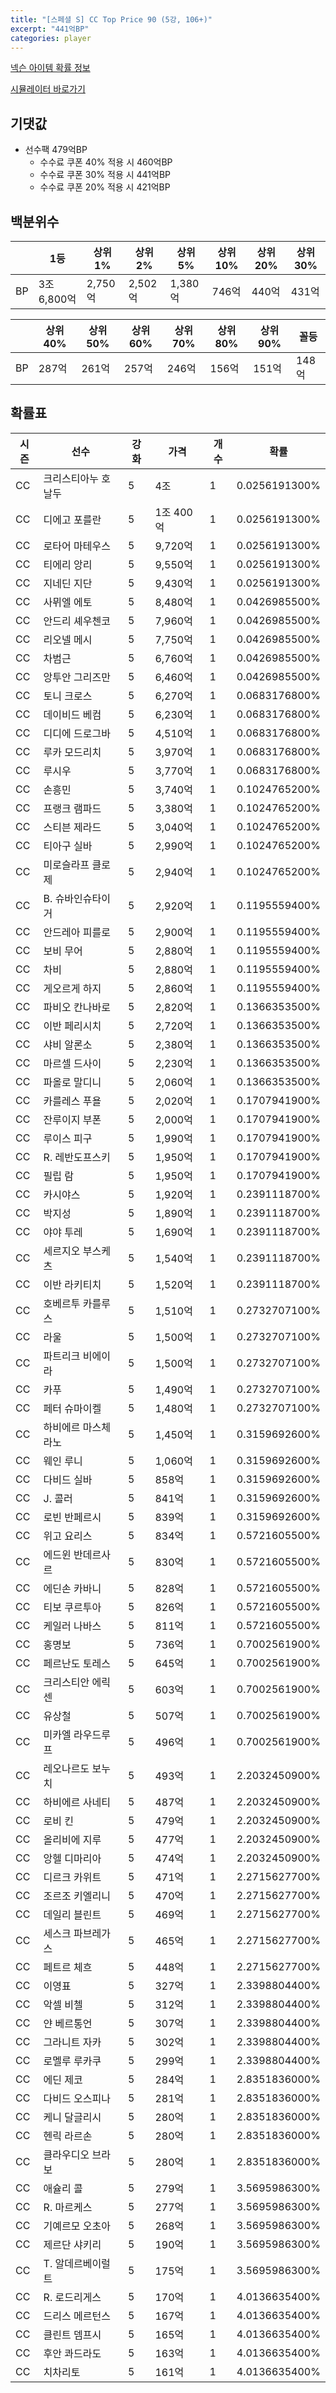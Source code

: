 ```yaml
---
title: "[스페셜 S] CC Top Price 90 (5강, 106+)"
excerpt: "441억BP"
categories: player
---
```

[넥슨 아이템 확률 정보](http://iteminfo.nexon.com/probability/fco?sn=7422)

[시뮬레이터 바로가기](/simulator/7422)
## 기댓값
- 선수팩 479억BP
  - 수수료 쿠폰 40% 적용 시 460억BP
  - 수수료 쿠폰 30% 적용 시 441억BP
  - 수수료 쿠폰 20% 적용 시 421억BP


## 백분위수

||1등|상위1%|상위2%|상위5%|상위10%|상위20%|상위30%|
|---|---|---|---|---|---|---|---|
|BP|3조 6,800억|2,750억|2,502억|1,380억|746억|440억|431억|

||상위40%|상위50%|상위60%|상위70%|상위80%|상위90%|꼴등|
|---|---|---|---|---|---|---|---|
|BP|287억|261억|257억|246억|156억|151억|148억|


## 확률표

|시즌|선수|강화|가격|개수|확률|
|---|---|---|---|---|---|
|CC|크리스티아누 호날두|5|4조|1|0.0256191300%|
|CC|디에고 포를란|5|1조 400억|1|0.0256191300%|
|CC|로타어 마테우스|5|9,720억|1|0.0256191300%|
|CC|티에리 앙리|5|9,550억|1|0.0256191300%|
|CC|지네딘 지단|5|9,430억|1|0.0256191300%|
|CC|사뮈엘 에토|5|8,480억|1|0.0426985500%|
|CC|안드리 셰우첸코|5|7,960억|1|0.0426985500%|
|CC|리오넬 메시|5|7,750억|1|0.0426985500%|
|CC|차범근|5|6,760억|1|0.0426985500%|
|CC|앙투안 그리즈만|5|6,460억|1|0.0426985500%|
|CC|토니 크로스|5|6,270억|1|0.0683176800%|
|CC|데이비드 베컴|5|6,230억|1|0.0683176800%|
|CC|디디에 드로그바|5|4,510억|1|0.0683176800%|
|CC|루카 모드리치|5|3,970억|1|0.0683176800%|
|CC|루시우|5|3,770억|1|0.0683176800%|
|CC|손흥민|5|3,740억|1|0.1024765200%|
|CC|프랭크 램파드|5|3,380억|1|0.1024765200%|
|CC|스티븐 제라드|5|3,040억|1|0.1024765200%|
|CC|티아구 실바|5|2,990억|1|0.1024765200%|
|CC|미로슬라프 클로제|5|2,940억|1|0.1024765200%|
|CC|B. 슈바인슈타이거|5|2,920억|1|0.1195559400%|
|CC|안드레아 피를로|5|2,900억|1|0.1195559400%|
|CC|보비 무어|5|2,880억|1|0.1195559400%|
|CC|차비|5|2,880억|1|0.1195559400%|
|CC|게오르게 하지|5|2,860억|1|0.1195559400%|
|CC|파비오 칸나바로|5|2,820억|1|0.1366353500%|
|CC|이반 페리시치|5|2,720억|1|0.1366353500%|
|CC|샤비 알론소|5|2,380억|1|0.1366353500%|
|CC|마르셀 드사이|5|2,230억|1|0.1366353500%|
|CC|파올로 말디니|5|2,060억|1|0.1366353500%|
|CC|카를레스 푸욜|5|2,020억|1|0.1707941900%|
|CC|잔루이지 부폰|5|2,000억|1|0.1707941900%|
|CC|루이스 피구|5|1,990억|1|0.1707941900%|
|CC|R. 레반도프스키|5|1,950억|1|0.1707941900%|
|CC|필립 람|5|1,950억|1|0.1707941900%|
|CC|카시야스|5|1,920억|1|0.2391118700%|
|CC|박지성|5|1,890억|1|0.2391118700%|
|CC|야야 투레|5|1,690억|1|0.2391118700%|
|CC|세르지오 부스케츠|5|1,540억|1|0.2391118700%|
|CC|이반 라키티치|5|1,520억|1|0.2391118700%|
|CC|호베르투 카를루스|5|1,510억|1|0.2732707100%|
|CC|라울|5|1,500억|1|0.2732707100%|
|CC|파트리크 비에이라|5|1,500억|1|0.2732707100%|
|CC|카푸|5|1,490억|1|0.2732707100%|
|CC|페터 슈마이켈|5|1,480억|1|0.2732707100%|
|CC|하비에르 마스체라노|5|1,450억|1|0.3159692600%|
|CC|웨인 루니|5|1,060억|1|0.3159692600%|
|CC|다비드 실바|5|858억|1|0.3159692600%|
|CC|J. 콜러|5|841억|1|0.3159692600%|
|CC|로빈 반페르시|5|839억|1|0.3159692600%|
|CC|위고 요리스|5|834억|1|0.5721605500%|
|CC|에드윈 반데르사르|5|830억|1|0.5721605500%|
|CC|에딘손 카바니|5|828억|1|0.5721605500%|
|CC|티보 쿠르투아|5|826억|1|0.5721605500%|
|CC|케일러 나바스|5|811억|1|0.5721605500%|
|CC|홍명보|5|736억|1|0.7002561900%|
|CC|페르난도 토레스|5|645억|1|0.7002561900%|
|CC|크리스티안 에릭센|5|603억|1|0.7002561900%|
|CC|유상철|5|507억|1|0.7002561900%|
|CC|미카엘 라우드루프|5|496억|1|0.7002561900%|
|CC|레오나르도 보누치|5|493억|1|2.2032450900%|
|CC|하비에르 사네티|5|487억|1|2.2032450900%|
|CC|로비 킨|5|479억|1|2.2032450900%|
|CC|올리비에 지루|5|477억|1|2.2032450900%|
|CC|앙헬 디마리아|5|474억|1|2.2032450900%|
|CC|디르크 카위트|5|471억|1|2.2715627700%|
|CC|조르조 키엘리니|5|470억|1|2.2715627700%|
|CC|데일리 블린트|5|469억|1|2.2715627700%|
|CC|세스크 파브레가스|5|465억|1|2.2715627700%|
|CC|페트르 체흐|5|448억|1|2.2715627700%|
|CC|이영표|5|327억|1|2.3398804400%|
|CC|악셀 비첼|5|312억|1|2.3398804400%|
|CC|얀 베르통언|5|307억|1|2.3398804400%|
|CC|그라니트 자카|5|302억|1|2.3398804400%|
|CC|로멜루 루카쿠|5|299억|1|2.3398804400%|
|CC|에딘 제코|5|284억|1|2.8351836000%|
|CC|다비드 오스피나|5|281억|1|2.8351836000%|
|CC|케니 달글리시|5|280억|1|2.8351836000%|
|CC|헨릭 라르손|5|280억|1|2.8351836000%|
|CC|클라우디오 브라보|5|280억|1|2.8351836000%|
|CC|애슐리 콜|5|279억|1|3.5695986300%|
|CC|R. 마르케스|5|277억|1|3.5695986300%|
|CC|기예르모 오초아|5|268억|1|3.5695986300%|
|CC|제르단 샤키리|5|190억|1|3.5695986300%|
|CC|T. 알데르베이럴트|5|175억|1|3.5695986300%|
|CC|R. 로드리게스|5|170억|1|4.0136635400%|
|CC|드리스 메르턴스|5|167억|1|4.0136635400%|
|CC|클린트 뎀프시|5|165억|1|4.0136635400%|
|CC|후안 콰드라도|5|163억|1|4.0136635400%|
|CC|치차리토|5|161억|1|4.0136635400%|
